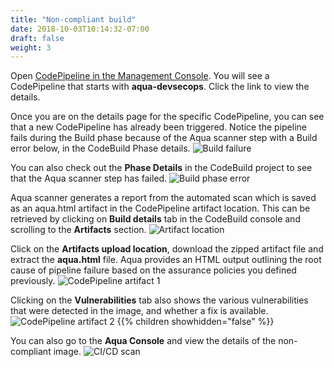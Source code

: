 ```yaml
---
title: "Non-compliant build"
date: 2018-10-03T10:14:32-07:00
draft: false
weight: 3
---
```



Open [CodePipeline in the Management Console](https://console.aws.amazon.com/codesuite/codepipeline/pipelines). You will see a CodePipeline that starts with **aqua-devsecops**. Click the link to view the details.

Once you are on the details page for the specific CodePipeline, you can see that a new CodePipeline has already been triggered. 
Notice the pipeline fails during the Build phase because of the Aqua scanner step with a Build error below, in the CodeBuild Phase details. 
![Build failure](/images/devsecops/build-failed-new.png)

You can also check out the **Phase Details** in the CodeBuild project to see that the Aqua scanner step has failed.
![Build phase error](/images/devsecops/build-phase-new.png)


Aqua scanner generates a report from the automated scan which is saved as an aqua.html artifact in the CodePipeline artifact location. This can be retrieved by clicking on **Build details** tab in the CodeBuild console and scrolling to the **Artifacts** section.
![Artifact location](/images/devsecops/artifact-location-new.png)

Click on the **Artifacts upload location**, download the zipped artifact file and extract the **aqua.html** file. Aqua provides an HTML output outlining the root cause of pipeline failure based on the assurance policies you defined previously.
![CodePipeline artifact 1](/images/devsecops/aqua-ci-artifact1-new.png)

Clicking on the **Vulnerabilities** tab also shows the various vulnerabilities that were detected in the image, and whether a fix is available.
![CodePipeline artifact 2](/images/devsecops/aqua-ci-artifact2-new.png)
{{% children showhidden="false" %}}

You can also go to the **Aqua Console** and view the details of the non-compliant image.
![CI/CD scan](/images/devsecops/ci-cd-scan-new.png)

